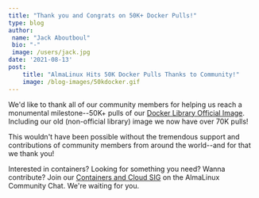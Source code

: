 ```yaml
---
title: "Thank you and Congrats on 50K+ Docker Pulls!"
type: blog
author: 
 name: "Jack Aboutboul"
 bio: "-"
 image: /users/jack.jpg
date: '2021-08-13'
post:
    title: "AlmaLinux Hits 50K Docker Pulls Thanks to Community!"
    image: /blog-images/50kdocker.gif
---
```




We'd like to thank all of our community members for helping us reach a monumental milestone--50K+ pulls of our [Docker Library Official Image](https://hub.docker.com/_/almalinux). Including our old (non-official library) image we now have over 70K pulls!

This wouldn't have been possible without the tremendous support and contributions of community members from around the world--and for that we thank you!

Interested in containers? Looking for something you need? Wanna contribute? Join our [Containers and Cloud SIG](https://chat.almalinux.org/almalinux/channels/sigcloud) on the AlmaLinux Community Chat. We're waiting for you.